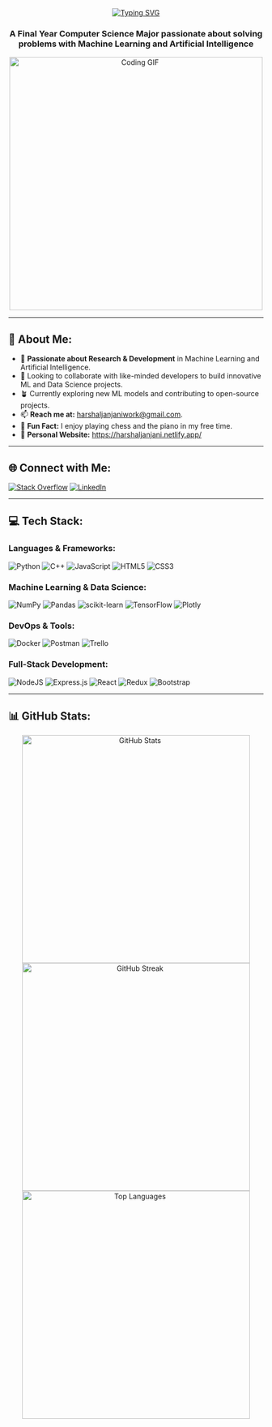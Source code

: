 <div align="center">
  <a href="https://git.io/typing-svg">
    <img src="https://readme-typing-svg.herokuapp.com?font=Schibsted+Grotesk&weight=600&size=50&pause=1000&color=F70000&background=C4C4C41F&center=true&vCenter=true&width=500&height=70&lines=Hello%2C+I'm+Harshal.." alt="Typing SVG">
  </a>
</div>

<h3 align="center">A Final Year Computer Science Major passionate about solving problems with Machine Learning and Artificial Intelligence</h3>

<div align="center">
  <img src="https://i.pinimg.com/originals/e4/26/70/e426702edf874b181aced1e2fa5c6cde.gif" alt="Coding GIF" width="500"/>
</div>
<hr/>

## 💫 About Me:
- 🔭 **Passionate about Research & Development** in Machine Learning and Artificial Intelligence.
- 👯 Looking to collaborate with like-minded developers to build innovative ML and Data Science projects.
- 🪴 Currently exploring new ML models and contributing to open-source projects.
- 📫 **Reach me at:** harshaljanjaniwork@gmail.com.
- 👀 **Fun Fact:** I enjoy playing chess and the piano in my free time.
- 🐬 **Personal Website:** https://harshaljanjani.netlify.app/

---

## 🌐 Connect with Me:
[![Stack Overflow](https://img.shields.io/badge/-Stackoverflow-FE7A16?logo=stack-overflow&logoColor=white)](https://stackoverflow.com/users/20899866/harshal-janjani) 
[![LinkedIn](https://img.shields.io/badge/LinkedIn-%230077B5.svg?logo=linkedin&logoColor=white)](https://linkedin.com/in/harshal-janjani-14483a24b)

---

## 💻 Tech Stack:
### Languages & Frameworks:
![Python](https://img.shields.io/badge/python-3670A0?style=for-the-badge&logo=python&logoColor=ffdd54) 
![C++](https://img.shields.io/badge/c++-%2300599C.svg?style=for-the-badge&logo=c%2B%2B&logoColor=white) 
![JavaScript](https://img.shields.io/badge/javascript-%23323330.svg?style=for-the-badge&logo=javascript&logoColor=%23F7DF1E) 
![HTML5](https://img.shields.io/badge/html5-%23E34F26.svg?style=for-the-badge&logo=html5&logoColor=white) 
![CSS3](https://img.shields.io/badge/css3-%231572B6.svg?style=for-the-badge&logo=css3&logoColor=white) 

### Machine Learning & Data Science:
![NumPy](https://img.shields.io/badge/numpy-%23013243.svg?style=for-the-badge&logo=numpy&logoColor=white) 
![Pandas](https://img.shields.io/badge/pandas-%23150458.svg?style=for-the-badge&logo=pandas&logoColor=white) 
![scikit-learn](https://img.shields.io/badge/scikit--learn-%23F7931E.svg?style=for-the-badge&logo=scikit-learn&logoColor=white) 
![TensorFlow](https://img.shields.io/badge/TensorFlow-%23FF6F00.svg?style=for-the-badge&logo=TensorFlow&logoColor=white) 
![Plotly](https://img.shields.io/badge/Plotly-%233F4F75.svg?style=for-the-badge&logo=plotly&logoColor=white) 

### DevOps & Tools:
![Docker](https://img.shields.io/badge/docker-%230db7ed.svg?style=for-the-badge&logo=docker&logoColor=white) 
![Postman](https://img.shields.io/badge/Postman-FF6C37?style=for-the-badge&logo=postman&logoColor=white) 
![Trello](https://img.shields.io/badge/Trello-%23026AA7.svg?style=for-the-badge&logo=Trello&logoColor=white)

### Full-Stack Development:
![NodeJS](https://img.shields.io/badge/node.js-6DA55F?style=for-the-badge&logo=node.js&logoColor=white) 
![Express.js](https://img.shields.io/badge/express.js-%23404d59.svg?style=for-the-badge&logo=express&logoColor=%2361DAFB) 
![React](https://img.shields.io/badge/react-%2320232a.svg?style=for-the-badge&logo=react&logoColor=%2361DAFB) 
![Redux](https://img.shields.io/badge/redux-%23593d88.svg?style=for-the-badge&logo=redux&logoColor=white) 
![Bootstrap](https://img.shields.io/badge/bootstrap-%23563D7C.svg?style=for-the-badge&logo=bootstrap&logoColor=white)

---

## 📊 GitHub Stats:
<div align="center">
  <img src="https://github-readme-stats.vercel.app/api?username=harshaljanjani&theme=radical&hide_border=false&include_all_commits=true&count_private=true" alt="GitHub Stats" width="450"/>
</div>
<div align="center">
  <img src="https://github-readme-streak-stats.herokuapp.com/?user=harshaljanjani&theme=radical&hide_border=false" alt="GitHub Streak" width="450"/>
</div>
<div align="center">
  <img src="https://github-readme-stats.vercel.app/api/top-langs/?username=harshaljanjani&theme=radical&hide_border=false&include_all_commits=true&count_private=true&layout=compact" alt="Top Languages" width="450"/>
</div>
